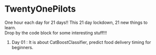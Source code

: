 # TwentyOnePilots
One hour each day for 21 days!! This 21 day lockdown, 21 new things to learn. <br>
Drop by the code block for some interesting stuff!!!
1. Day 01 : It is about CatBoostClassifier, predict food delivery timing for beginners. 
